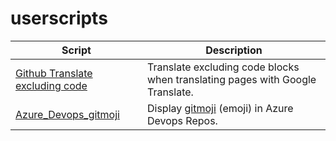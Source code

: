 # userscripts

| Script                       | Description |
| ---------------------------- | ----------- |
| [Github Translate excluding code](Github_Translate_excluding_code) | Translate excluding code blocks when translating pages with Google Translate.| 
| [Azure_Devops_gitmoji](./Azure_Devops_gitmoji) | Display [gitmoji](https://gitmoji.carloscuesta.me/) (emoji) in Azure Devops Repos. | 
